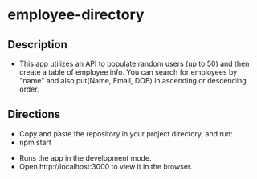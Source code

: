# employee-directory

## Description
* This app utilizes an API to populate random users (up to 50) and then create a table of employee info. You can  search for employees by "name" and also put(Name, Email, DOB) in ascending or descending order.

## Directions
* Copy and paste the repository in your project directory,  and run:
* npm start
- Runs the app in the development mode.
- Open http://localhost:3000 to view it in the browser.

